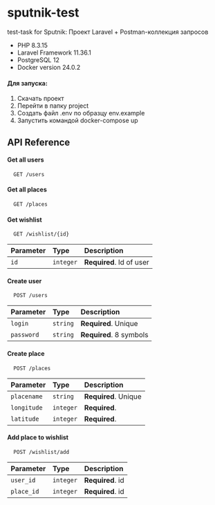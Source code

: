 # sputnik-test
test-task for Sputnik:
Проект Laravel + Postman-коллекция запросов

- PHP 8.3.15
- Laravel Framework 11.36.1
- PostgreSQL 12
- Docker version 24.0.2

#### Для запуска:
1. Cкачать проект
2. Перейти в папку project
3. Создать файл .env по образцу env.example
4. Запустить командой docker-compose up


## API Reference

#### Get all users
```http
  GET /users
```

#### Get all places
```http
  GET /places
```

#### Get wishlist
```http
  GET /wishlist/{id}
```
| Parameter | Type     | Description              |
| :-------- | :------- | :----------------------  |
| `id`      |`integer` | **Required**. Id of user |


#### Create user
```http
  POST /users
```
| Parameter | Type     | Description              |
| :-------- | :------- | :----------------------  |
| `login`   |`string`  | **Required**. Unique     |
| `password`|`string`  | **Required**. 8 symbols  |


#### Create place
```http
  POST /places
```
| Parameter | Type     | Description              |
| :-------- | :------- | :----------------------  |
| `placename`|`string`   | **Required**. Unique   |
| `longitude`|`integer`  | **Required**.          |
| `latitude` |`integer`  | **Required**.          |


#### Add place to wishlist
```http
  POST /wishlist/add
```
| Parameter | Type     | Description              |
| :-------- | :------- | :----------------------  |
| `user_id` |`integer` | **Required**.   id       |
| `place_id`|`integer` | **Required**.   id       |
